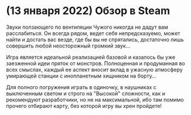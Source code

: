 # (13 января 2022) Обзор в Steam

Звуки ползающего по вентиляции Чужого никогда не дадут вам расслабиться.
Он всегда рядом, ведет себя непредсказуемо, может найти и достать вас везде, где бы вы не спрятались, достаточно лишь совершить любой неосторожный громкий звук...

Игра является идеальной реализацией базовой и казалось бы уже заезженной идеи пряток от монстров. Полноценная и продуманная во всех смыслах, каждый ее аспект вносит вклад в ужасную атмосферу умирающей станции с инопланетным хищником на борту…

Для полного погружения играть в одиночку, в наушниках с выключенным светом и строго на "Высокой" сложности, как и рекомендуют разработчики, но не на максимальной, ибо там помимо прочего отбирают карту, без которой игру вы хрен пройдете!